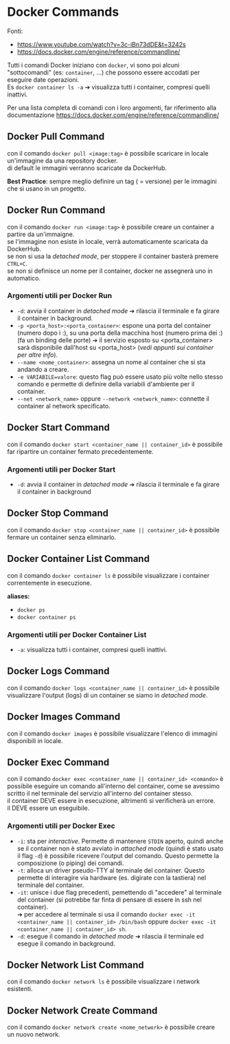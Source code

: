 # Docker Commands

Fonti:  
- https://www.youtube.com/watch?v=3c-iBn73dDE&t=3242s
- https://docs.docker.com/engine/reference/commandline/  

Tutti i comandi Docker iniziano con `docker`, vi sono poi alcuni "sottocomandi" (es: `container`, ...) che possono essere accodati per eseguire date operazioni.  
Es `docker container ls -a` ➔ visualizza tutti i container, compresi quelli inattivi.  

Per una lista completa di comandi con i loro argomenti, far riferimento alla documentazione https://docs.docker.com/engine/reference/commandline/  


## Docker Pull Command

con il comando `docker pull <image:tag>` è possibile scaricare in locale un'immagine da una repository docker.  
di default le immagini verranno scaricate da DockerHub.  

**Best Practice**: sempre meglio definire un tag ( = versione) per le immagini che si usano in un progetto.  

## Docker Run Command

con il comando `docker run <image:tag>` è possibile creare un container a partire da un'immaigne.  
se l'immagine non esiste in locale, verrà automaticamente scaricata da DockerHub.  
se non si usa la *detached mode*, per stoppere il container basterà premere `CTRL+C`.  
se non si definisce un nome per il container, docker ne assegnerà uno in automatico.  

### Argomenti utili per Docker Run

- `-d`: avvia il container in *detached mode* ➔ rilascia il terminale e fa girare il container in background.
- `-p <porta_host>:<porta_container>`: espone una porta del container (numero dopo i :), su una porta della macchina host (numero prima dei :) (fa un binding delle porte) ➔ il servizio esposto su <porta_container> sarà disponibile dall'host su <porta_host> (*vedi appunti sui container per altre info*).
- `--name <nome_container>`: assegna un nome al container che si sta andando a creare.
- `-e VARIABILE=valore`: questo flag può essere usato più volte nello stesso comando e permette di definire della variabili d'ambiente per il container.
- `--net <network_name>` oppure `--network <network_name>`: connette il container al network specificato.  

## Docker Start Command

con il comando `docker start <container_name || container_id>` è possibile far ripartire un container fermato precedentemente.  

### Argomenti utili per Docker Start

- `-d`: avvia il container in *detached mode* ➔ rilascia il terminale e fa girare il container in background

## Docker Stop Command

con il comando `docker stop <container_name || container_id>` è possibile fermare un container senza eliminarlo. 

## Docker Container List Command

con il comando `docker container ls` è possibile visualizzare i container correntemente in esecuzione.  

**aliases:** 
  - `docker ps`
  - `docker container ps`  

### Argomenti utili per Docker Container List

- `-a`: visualizza tutti i container, compresi quelli inattivi.  

## Docker Logs Command

con il comando `docker logs <container_name || container_id>` è possibile visualizzare l'output (logs) di un container se siamo in *detached mode*. 

## Docker Images Command

con il comando `docker images` è possibile visualizzare l'elenco di immagini disponibili in locale.  

## Docker Exec Command

con il comando `docker exec <container_name || container_id> <comando>` è possibile eseguire un comando all'interno del container, come se avessimo scritto il <comando> nel terminale del servizio all'interno del container stesso.  
il container DEVE essere in esecuzione, altrimenti si verificherà un errore.  
il <comando> DEVE essere un eseguibile.  

### Argomenti utili per Docker Exec

- `-i`: sta per *interactive*. Permette di mantenere `STDIN` aperto, quindi anche se il container non è stato avviato in *attached mode* (quindi è stato usato il flag `-d`) è possibile ricevere l'output del comando. Questo permette la composizione (o piping) dei comandi.  
- `-t`: alloca un driver pseudo-TTY al terminale del container. Questo permette di interagire via hardware (es. digirate con la tastiera) nel terminale del container.  
- `-it`: unisce i due flag precedenti, pemettendo di "accedere" al terminale del container (si potrebbe far finta di pensare di essere in ssh nel container).  
  ➔ per accedere al terminale si usa il comando `docker exec -it <container_name || container_id> /bin/bash` oppure `docker exec -it <container_name || container_id> sh`.  
- `-d`: esegue il comando in *detached mode* ➔ rilascia il terminale ed esegue il comando in background.

## Docker Network List Command
con il comando `docker network ls` è possibile visualizzare i network esistenti.  

## Docker Network Create Command
con il comando `docker network create <nome_network>` è possibile creare un nuovo network.  
